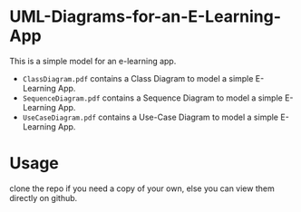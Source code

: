 # UML-Diagrams-for-an-E-Learning-App
This is a simple model for an e-learning app.

* `ClassDiagram.pdf` contains a Class Diagram to model a simple E-Learning App.
* `SequenceDiagram.pdf` contains a Sequence Diagram to model a simple E-Learning App.
* `UseCaseDiagram.pdf` contains a Use-Case Diagram to model a simple E-Learning App.

# Usage
clone the repo if you need a copy of your own, else you can view them directly on github.
